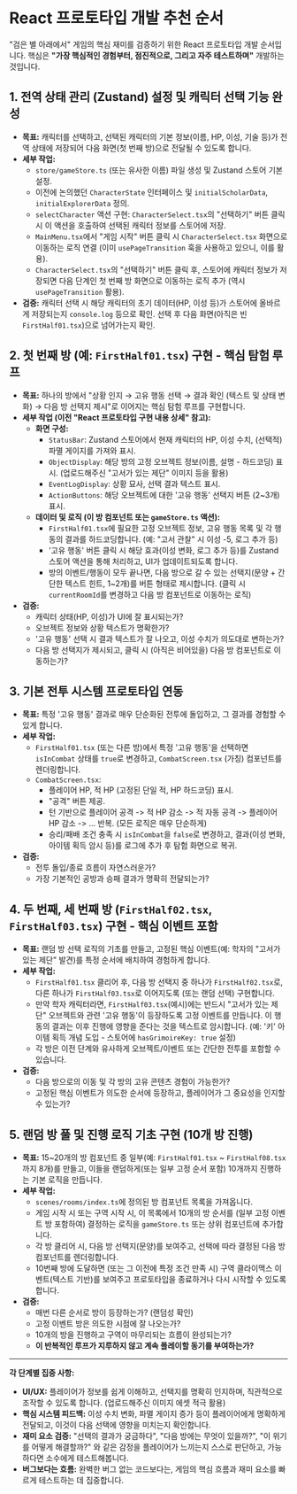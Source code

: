 # React 프로토타입 개발 추천 순서

"검은 별 아래에서" 게임의 핵심 재미를 검증하기 위한 React 프로토타입 개발 순서입니다. 핵심은 **"가장 핵심적인 경험부터, 점진적으로, 그리고 자주 테스트하며"** 개발하는 것입니다.

## 1. 전역 상태 관리 (Zustand) 설정 및 캐릭터 선택 기능 완성

- **목표:** 캐릭터를 선택하고, 선택된 캐릭터의 기본 정보(이름, HP, 이성, 기술 등)가 전역 상태에 저장되어 다음 화면(첫 번째 방)으로 전달될 수 있도록 합니다.
- **세부 작업:**
  - `store/gameStore.ts` (또는 유사한 이름) 파일 생성 및 Zustand 스토어 기본 설정.
  - 이전에 논의했던 `CharacterState` 인터페이스 및 `initialScholarData`, `initialExplorerData` 정의.
  - `selectCharacter` 액션 구현: `CharacterSelect.tsx`의 "선택하기" 버튼 클릭 시 이 액션을 호출하여 선택된 캐릭터 정보를 스토어에 저장.
  - `MainMenu.tsx`에서 "게임 시작" 버튼 클릭 시 `CharacterSelect.tsx` 화면으로 이동하는 로직 연결 (이미 `usePageTransition` 훅을 사용하고 있으니, 이를 활용).
  - `CharacterSelect.tsx`의 "선택하기" 버튼 클릭 후, 스토어에 캐릭터 정보가 저장되면 다음 단계인 첫 번째 방 화면으로 이동하는 로직 추가 (역시 `usePageTransition` 활용).
- **검증:** 캐릭터 선택 시 해당 캐릭터의 초기 데이터(HP, 이성 등)가 스토어에 올바르게 저장되는지 `console.log` 등으로 확인. 선택 후 다음 화면(아직은 빈 `FirstHalf01.tsx`)으로 넘어가는지 확인.

## 2. 첫 번째 방 (예: `FirstHalf01.tsx`) 구현 - 핵심 탐험 루프

- **목표:** 하나의 방에서 "상황 인지 → 고유 행동 선택 → 결과 확인 (텍스트 및 상태 변화) → 다음 방 선택지 제시"로 이어지는 핵심 탐험 루프를 구현합니다.
- **세부 작업 (이전 "React 프로토타입 구현 내용 상세" 참고):**
  - **화면 구성:**
    - `StatusBar`: Zustand 스토어에서 현재 캐릭터의 HP, 이성 수치, (선택적) 파멸 게이지를 가져와 표시.
    - `ObjectDisplay`: 해당 방의 고정 오브젝트 정보(이름, 설명 - 하드코딩) 표시. (업로드해주신 "고서가 있는 제단" 이미지 등을 활용)
    - `EventLogDisplay`: 상황 묘사, 선택 결과 텍스트 표시.
    - `ActionButtons`: 해당 오브젝트에 대한 '고유 행동' 선택지 버튼 (2~3개) 표시.
  - **데이터 및 로직 (이 방 컴포넌트 또는 `gameStore.ts` 액션):**
    - `FirstHalf01.tsx`에 필요한 고정 오브젝트 정보, 고유 행동 목록 및 각 행동의 결과를 하드코딩합니다. (예: "고서 관찰" 시 이성 -5, 로그 추가 등)
    - '고유 행동' 버튼 클릭 시 해당 효과(이성 변화, 로그 추가 등)를 Zustand 스토어 액션을 통해 처리하고, UI가 업데이트되도록 합니다.
    - 방의 이벤트/행동이 모두 끝나면, 다음 방으로 갈 수 있는 선택지(문양 + 간단한 텍스트 힌트, 1~2개)를 버튼 형태로 제시합니다. (클릭 시 `currentRoomId`를 변경하고 다음 방 컴포넌트로 이동하는 로직)
- **검증:**
  - 캐릭터 상태(HP, 이성)가 UI에 잘 표시되는가?
  - 오브젝트 정보와 상황 텍스트가 명확한가?
  - '고유 행동' 선택 시 결과 텍스트가 잘 나오고, 이성 수치가 의도대로 변하는가?
  - 다음 방 선택지가 제시되고, 클릭 시 (아직은 비어있을) 다음 방 컴포넌트로 이동하는가?

## 3. 기본 전투 시스템 프로토타입 연동

- **목표:** 특정 '고유 행동' 결과로 매우 단순화된 전투에 돌입하고, 그 결과를 경험할 수 있게 합니다.
- **세부 작업:**
  - `FirstHalf01.tsx` (또는 다른 방)에서 특정 '고유 행동'을 선택하면 `isInCombat` 상태를 `true`로 변경하고, `CombatScreen.tsx` (가칭) 컴포넌트를 렌더링합니다.
  - `CombatScreen.tsx`:
    - 플레이어 HP, 적 HP (고정된 단일 적, HP 하드코딩) 표시.
    - "공격" 버튼 제공.
    - 턴 기반으로 플레이어 공격 -> 적 HP 감소 -> 적 자동 공격 -> 플레이어 HP 감소 -> ... 반복. (모든 로직은 매우 단순하게)
    - 승리/패배 조건 충족 시 `isInCombat`을 `false`로 변경하고, 결과(이성 변화, 아이템 획득 암시 등)를 로그에 추가 후 탐험 화면으로 복귀.
- **검증:**
  - 전투 돌입/종료 흐름이 자연스러운가?
  - 가장 기본적인 공방과 승패 결과가 명확히 전달되는가?

## 4. 두 번째, 세 번째 방 (`FirstHalf02.tsx`, `FirstHalf03.tsx`) 구현 - 핵심 이벤트 포함

- **목표:** 랜덤 방 선택 로직의 기초를 만들고, 고정된 핵심 이벤트(예: 학자의 "고서가 있는 제단" 발견)를 특정 순서에 배치하여 경험하게 합니다.
- **세부 작업:**
  - `FirstHalf01.tsx` 클리어 후, 다음 방 선택지 중 하나가 `FirstHalf02.tsx`로, 다른 하나가 `FirstHalf03.tsx`로 이어지도록 (또는 랜덤 선택) 구현합니다.
  - 만약 학자 캐릭터라면, `FirstHalf03.tsx`(예시)에는 반드시 "고서가 있는 제단" 오브젝트와 관련 '고유 행동'이 등장하도록 고정 이벤트를 만듭니다. 이 행동의 결과는 이후 진행에 영향을 준다는 것을 텍스트로 암시합니다. (예: '키' 아이템 획득 개념 도입 - 스토어에 `hasGrimoireKey: true` 설정)
  - 각 방은 이전 단계와 유사하게 오브젝트/이벤트 또는 간단한 전투를 포함할 수 있습니다.
- **검증:**
  - 다음 방으로의 이동 및 각 방의 고유 콘텐츠 경험이 가능한가?
  - 고정된 핵심 이벤트가 의도한 순서에 등장하고, 플레이어가 그 중요성을 인지할 수 있는가?

## 5. 랜덤 방 풀 및 진행 로직 기초 구현 (10개 방 진행)

- **목표:** 15~20개의 방 컴포넌트 중 일부(예: `FirstHalf01.tsx` ~ `FirstHalf08.tsx`까지 8개)를 만들고, 이들을 랜덤하게(또는 일부 고정 순서 포함) 10개까지 진행하는 기본 로직을 만듭니다.
- **세부 작업:**
  - `scenes/rooms/index.ts`에 정의된 방 컴포넌트 목록을 가져옵니다.
  - 게임 시작 시 또는 구역 시작 시, 이 목록에서 10개의 방 순서를 (일부 고정 이벤트 방 포함하여) 결정하는 로직을 `gameStore.ts` 또는 상위 컴포넌트에 추가합니다.
  - 각 방 클리어 시, 다음 방 선택지(문양)를 보여주고, 선택에 따라 결정된 다음 방 컴포넌트를 렌더링합니다.
  - 10번째 방에 도달하면 (또는 그 이전에 특정 조건 만족 시) 구역 클라이맥스 이벤트(텍스트 기반)를 보여주고 프로토타입을 종료하거나 다시 시작할 수 있도록 합니다.
- **검증:**
  - 매번 다른 순서로 방이 등장하는가? (랜덤성 확인)
  - 고정 이벤트 방은 의도한 시점에 잘 나오는가?
  - 10개의 방을 진행하고 구역이 마무리되는 흐름이 완성되는가?
  - **이 반복적인 루프가 지루하지 않고 계속 플레이할 동기를 부여하는가?**

---

**각 단계별 집중 사항:**

- **UI/UX:** 플레이어가 정보를 쉽게 이해하고, 선택지를 명확히 인지하며, 직관적으로 조작할 수 있도록 합니다. (업로드해주신 이미지 에셋 적극 활용)
- **핵심 시스템 피드백:** 이성 수치 변화, 파멸 게이지 증가 등이 플레이어에게 명확하게 전달되고, 이것이 다음 선택에 영향을 미치는지 확인합니다.
- **재미 요소 검증:** "선택의 결과가 궁금하다", "다음 방에는 무엇이 있을까?", "이 위기를 어떻게 해결할까?" 와 같은 감정을 플레이어가 느끼는지 스스로 판단하고, 가능하다면 소수에게 테스트해봅니다.
- **버그보다는 흐름:** 완벽한 버그 없는 코드보다는, 게임의 핵심 흐름과 재미 요소를 빠르게 테스트하는 데 집중합니다.
